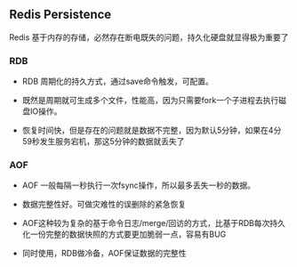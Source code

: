 ## Redis Persistence

Redis 基于内存的存储，必然存在断电既失的问题，持久化硬盘就显得极为重要了

### RDB

- RDB 周期化的持久方式，通过save命令触发，可配置。

- 既然是周期就可生成多个文件，性能高，因为只需要fork一个子进程去执行磁盘IO操作。

- 恢复时间快，但是存在的问题就是数据不完整，因为默认5分钟，如果在4分59秒发生服务宕机，那这5分钟的数据就丢失了

### AOF

- AOF 一般每隔一秒执行一次fsync操作，所以最多丢失一秒的数据。

- 数据完整性好。可做灾难性的误删除的紧急恢复
- AOF这种较为复杂的基于命令日志/merge/回访的方式，比基于RDB每次持久化一份完整的数据快照的方式要更加脆弱一点，容易有BUG
- 同时使用，RDB做冷备，AOF保证数据的完整性